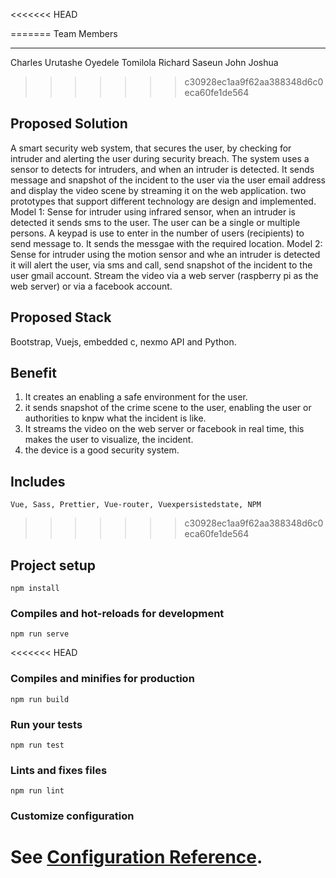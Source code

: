 <<<<<<< HEAD

=======
Team Members

---

Charles Urutashe
Oyedele Tomilola
Richard Saseun
John Joshua

> > > > > > > c30928ec1aa9f62aa388348d6c0eca60fe1de564

## Proposed Solution

A smart security web system, that secures the user, by checking for intruder and alerting the user during security breach. The system uses a sensor to detects for intruders, and when an intruder is detected. It sends message and snapshot of the incident to the user via the user email address and display the video scene by streaming it on the web application.
two prototypes that support different technology are design and implemented.
Model 1:
Sense for intruder using infrared sensor, when an intruder is detected it sends sms to the user. The user can be a single or multiple persons. A keypad is use to enter in the number of users (recipients) to send message to. It sends the messgae with the required location.
Model 2:
Sense for intruder using the motion sensor and whe an intruder is detected it will alert the user, via sms and call, send snapshot of the incident to the user gmail account. Stream the video via a web server (raspberry pi as the web server) or via a facebook account.

## Proposed Stack

Bootstrap, Vuejs, embedded c, nexmo API and Python.

## Benefit

1. It creates an enabling a safe environment for the user.
2. it sends snapshot of the crime scene to the user, enabling the user or authorities to knpw what the incident is like.
3. It streams the video on the web server or facebook in real time, this makes the user to visualize, the incident.
4. the device is a good security system.

## Includes

```
Vue, Sass, Prettier, Vue-router, Vuexpersistedstate, NPM
```

> > > > > > > c30928ec1aa9f62aa388348d6c0eca60fe1de564

## Project setup

```
npm install
```

### Compiles and hot-reloads for development

```
npm run serve
```

<<<<<<< HEAD

### Compiles and minifies for production

```
npm run build
```

### Run your tests

```
npm run test
```

### Lints and fixes files

```
npm run lint
```

### Customize configuration

# See [Configuration Reference](https://cli.vuejs.org/config/).
